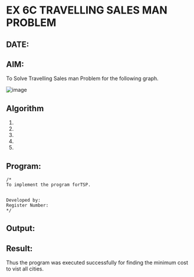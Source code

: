 # EX 6C TRAVELLING SALES MAN PROBLEM
## DATE:
## AIM:
To Solve Travelling Sales man Problem for the following graph.

![image](https://github.com/user-attachments/assets/653921a4-3d7b-4691-9b41-735e80f7af0b)



## Algorithm
1. 
2. 
3. 
4.  
5.   

## Program:
```
/*
To implement the program forTSP.


Developed by: 
Register Number:  
*/
```

## Output:



## Result:
Thus the program was executed successfully for finding the minimum cost to vist all cities.
